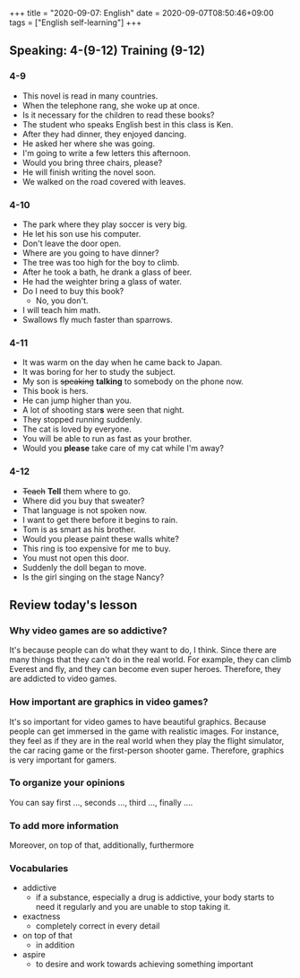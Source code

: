 +++
title =  "2020-09-07: English"
date = 2020-09-07T08:50:46+09:00
tags = ["English self-learning"]
+++

## Speaking: 4-(9-12) Training (9-12)

### 4-9

* This novel is read in many countries.
* When the telephone rang, she woke up at once.
* Is it necessary for the children to read these books?
* The student who speaks English best in this class is Ken.
* After they had dinner, they enjoyed dancing.
* He asked her where she was going.
* I'm going to write a few letters this afternoon.
* Would you bring three chairs, please?
* He will finish writing the novel soon.
* We walked on the road covered with leaves. 

### 4-10

* The park where they play soccer is very big.
* He let his son use his computer.
* Don't leave the door open.
* Where are you going to have dinner?
* The tree was too high for the boy to climb.
* After he took a bath, he drank a glass of beer.
* He had the weighter bring a glass of water.
* Do I need to buy this book?
    - No, you don't.
* I will teach him math.
* Swallows fly much faster than sparrows.

### 4-11

* It was warm on the day when he came back to Japan.
* It was boring for her to study the subject.
* My son is ~~speaking~~ **talking** to somebody on the phone now.
* This book is hers.
* He can jump higher than you.
* A lot of shooting star**s** were seen that night.
* They stopped running suddenly.
* The cat is loved by everyone.
* You will be able to run as fast as your brother.
* Would you **please** take care of my cat while I'm away?

### 4-12

* ~~Teach~~ **Tell** them where to go.
* Where did you buy that sweater? 
* That language is not spoken now.
* I want to get there before it begins to rain.
* Tom is as smart as his brother.
* Would you please paint these walls white?
* This ring is too expensive for me to buy.
* You must not open this door.
* Suddenly the doll began to move.
* Is the girl singing on the stage Nancy?

## Review today's lesson

### Why video games are so addictive?

It's because people can do what they want to do, I think.
Since there are many things that they can't do in the real world.
For example, they can climb Everest and fly, and they can become even super heroes.
Therefore, they are addicted to video games.

### How important are graphics in video games?

It's so important for video games to have beautiful graphics.
Because people can get immersed in the game with realistic images.
For instance, they feel as if they are in the real world 
when they play the flight simulator, the car racing game or the first-person shooter game.
Therefore, graphics is very important for gamers.

### To organize your opinions

You can say first ..., seconds ..., third ..., finally ....

### To add more information

Moreover, on top of that, additionally, furthermore

### Vocabularies

* addictive
    - if a substance, especially a drug is addictive, your body starts to need it regularly and you are unable to stop taking it.
* exactness
    - completely correct in every detail
* on top of that
    - in addition 
* aspire
    - to desire and work towards achieving something important
